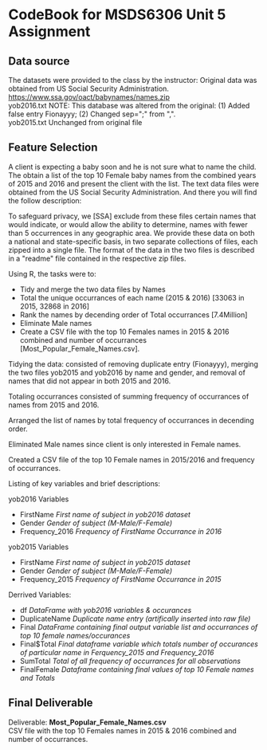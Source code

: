 CodeBook for MSDS6306 Unit 5 Assignment
=======================================

Data source
-----------
The datasets were provided to the class by the instructor: Original data was obtained from US Social Security Administration. https://www.ssa.gov/oact/babynames/names.zip  
yob2016.txt NOTE: This database was altered from the original: (1) Added false entry Fionayyy; (2) Changed sep=";" from ",".  
yob2015.txt Unchanged from original file


Feature Selection 
-----------------
A client is expecting a baby soon and he is not sure what to name the child.  The obtain a list of the top 10 Female baby names from the combined years of 2015 and 2016 and present the client with the list. The text data files were obtained from the US Social Security Administration. And there you will find the follow description:

To safeguard privacy, we [SSA] exclude from these files certain names that would indicate, or would allow the ability to determine, names with fewer than 5 occurrences in any geographic area. We provide these data on both a national and state-specific basis, in two separate collections of files, each zipped into a single file. The format of the data in the two files is described in a "readme" file contained in the respective zip files.  

Using R, the tasks were to:
* Tidy and merge the two data files by Names
* Total the unique occurrances of each name (2015 & 2016) [33063 in 2015, 32868 in 2016]
* Rank the names by decending order of Total occurrances [7.4Million]
* Eliminate Male names
* Create a CSV file with the top 10 Females names in 2015 & 2016 combined and number of occurrances [Most_Popular_Female_Names.csv].

Tidying the data: consisted of removing duplicate entry (Fionayyy), merging the two files yob2015 and yob2016 by name and gender, and removal of names that did not appear in both 2015 and 2016.

Totaling occurrances consisted of summing frequency of occurrances of names from 2015 and 2016.

Arranged the list of names by total frequency of occurrances in decending order.

Eliminated Male names since client is only interested in Female names.

Created a CSV file of the top 10 Female names in 2015/2016 and frequency of occurrances.

Listing of key variables and brief descriptions:

yob2016 Variables 
* FirstName       _First name of subject in yob2016 dataset_   
* Gender          _Gender of subject (M-Male/F-Female)_
* Frequency_2016  _Frequency of FirstName Occurrance in 2016_  

yob2015 Variables
* FirstName       _First name of subject in yob2015 dataset_
* Gender          _Gender of subject (M-Male/F-Female)_
* Frequency_2015  _Frequency of FirstName Occurrance in 2015_

Derrived Variables:
* df  _DataFrame with yob2016 variables & occurances_  
* DuplicateName     _Duplicate name entry (artifically inserted into raw file)_
* Final _DataFrame containing final output variable list and occurrances of top 10 female names/occurances_
* Final$Total _Final dataframe variable which totals number of occurances of particular name in Ferquency_2015 and Frequency_2016_
* SumTotal _Total of all frequency of occurrances for all observations_
* FinalFemale _Dataframe containing final values of top 10 Female names and Totals_

Final Deliverable 
-----------------

Deliverable: **Most_Popular_Female_Names.csv**  
CSV file with the top 10 Females names in 2015 & 2016 combined and number of occurrances.

